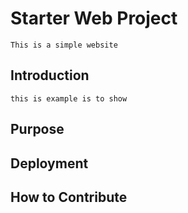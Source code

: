 # Starter Web Project
	This is a simple website
## Introduction
	this is example is to show 
## Purpose 

## Deployment 

## How to Contribute 